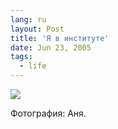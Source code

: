 ```yaml
---
lang: ru
layout: Post
title: 'Я в институте'
date: Jun 23, 2005
tags:
  - life
---
```


![](http://wow.sapegin.me/203o0I273v1V/DSCN0819.jpg)

Фотография: Аня.
